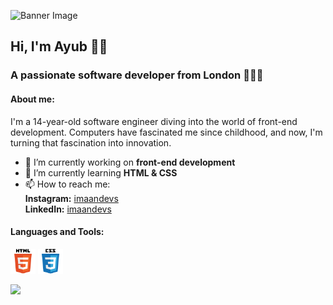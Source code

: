 ![Banner Image](./zoro-banner.png")

<h2 align="left">Hi, I'm Ayub 👋🏾</h2>
<h3 align="left">A passionate software developer from London 📍🇬🇧</h3>

<h4 align="left">About me:</h4>
<p align="left">
I'm a 14-year-old software engineer diving into the world of front-end development. Computers have fascinated me since childhood, and now, I'm turning that fascination into innovation.
</p>

- 🔭 I’m currently working on **front-end development**
- 🌱 I’m currently learning **HTML & CSS**
- 📫 How to reach me:<br>
 **Instagram:** <a href="https://instagram.com/imaandevs" target="_blank">imaandevs</a><br>
 **LinkedIn:** <a href="https://www.linkedin.com/in/imaandevs/" target="_blank">imaandevs</a> 

<h4 align="left">Languages and Tools:</h4>
<p align="left"> 
    <img src="https://raw.githubusercontent.com/devicons/devicon/master/icons/html5/html5-original-wordmark.svg" alt="html5" width="40" height="40"/> 
    <img src="https://raw.githubusercontent.com/devicons/devicon/master/icons/css3/css3-original-wordmark.svg" alt="css3" width="40" height="40"/> 
</p>

<picture>
  <source
    srcset="https://github-readme-stats.vercel.app/api?username=imaandevs&show_icons=true&theme=dark"
    media="(prefers-color-scheme: dark)"
  />
  <source
    srcset="https://github-readme-stats.vercel.app/api?username=imaandevs&show_icons=true"
    media="(prefers-color-scheme: light), (prefers-color-scheme: no-preference)"
  />
  <img src="https://github-readme-stats.vercel.app/api?username=imaandevs&show_icons=true" align=left />
</picture>
